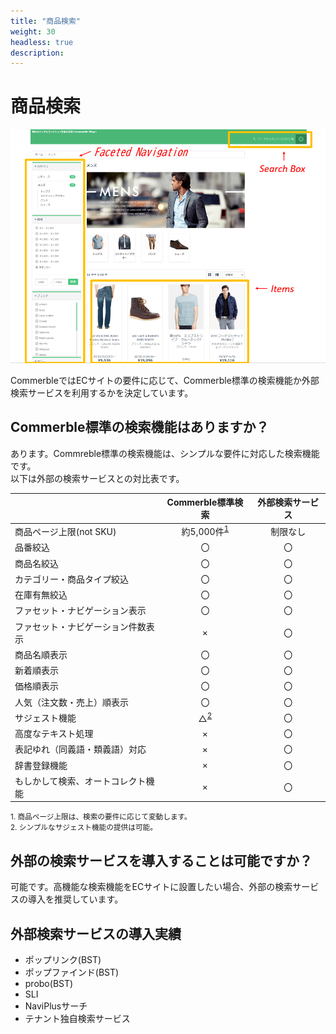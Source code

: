```yaml
---
title: "商品検索"
weight: 30
headless: true
description: 
---
```


# 商品検索

![検索ページ](searchpage.png)

CommerbleではECサイトの要件に応じて、Commerble標準の検索機能か外部検索サービスを利用するかを決定しています。  

## Commerble標準の検索機能はありますか？
あります。Commreble標準の検索機能は、シンプルな要件に対応した検索機能です。  
以下は外部の検索サービスとの対比表です。

|                                    |               Commerble標準検索                | 外部検索サービス |
| ---------------------------------- | :--------------------------------------------: | :--------------: |
| 商品ページ上限(not SKU)            | 約5,000件<sup>[1](.#note1)</sup> |     制限なし     |
| 品番絞込                           |                       〇                       |        〇        |
| 商品名絞込                         |                       〇                       |        〇        |
| カテゴリー・商品タイプ絞込         |                       〇                       |        〇        |
| 在庫有無絞込                       |                       〇                       |        〇        |
| ファセット・ナビゲーション表示     |                       〇                       |        〇        |
| ファセット・ナビゲーション件数表示 |                       ×                        |        〇        |
| 商品名順表示                       |                       〇                       |        〇        |
| 新着順表示                         |                       〇                       |        〇        |
| 価格順表示                         |                       〇                       |        〇        |
| 人気（注文数・売上）順表示         |                       〇                       |        〇        |
| サジェスト機能                     |     △<sup>[2](.#note2)</sup>     |        〇        |
| 高度なテキスト処理                 |                       ×                        |        〇        |
| 表記ゆれ（同義語・類義語）対応     |                       ×                        |        〇        |
| 辞書登録機能                       |                       ×                        |        〇        |
| もしかして検索、オートコレクト機能 |                       ×                        |        〇        |

<small id="note1">1. 商品ページ上限は、検索の要件に応じて変動します。</small>  
<small id="note2">2. シンプルなサジェスト機能の提供は可能。</small>

## 外部の検索サービスを導入することは可能ですか？
可能です。高機能な検索機能をECサイトに設置したい場合、外部の検索サービスの導入を推奨しています。  

## 外部検索サービスの導入実績

- ポップリンク(BST)
- ポップファインド(BST)
- probo(BST)
- SLI
- NaviPlusサーチ
- テナント独自検索サービス
